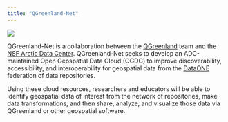 ```yaml
---
title: "QGreenland-Net"
---
```


[![](https://img.shields.io/badge/NSF-2324765-red.svg)](https://nsf.gov/awardsearch/showAward?AWD_ID=2324765)

QGreenland-Net is a collaboration between the
[QGreenland](https://qgreenland.org) team and the [NSF Arctic Data
Center](http://arctic.icecoredata.org/). QGreenland-Net seeks to develop an
ADC-maintained Open Geospatial Data Cloud (OGDC) to improve discoverability,
accessibility, and interoperability for geospatial data from the
[DataONE](https://www.dataone.org/) federation of data repositories.

Using these cloud resources, researchers and educators will be able to identify
geospatial data of interest from the network of repositories, make data transformations,
and then share, analyze, and visualize those data via QGreenland or other geospatial
software.
